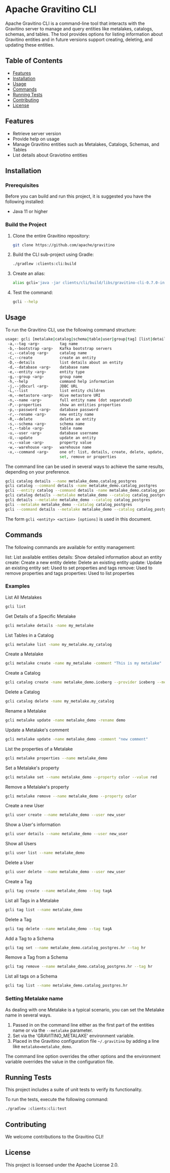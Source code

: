 <!--
  Licensed to the Apache Software Foundation (ASF) under one
  or more contributor license agreements.  See the NOTICE file
  distributed with this work for additional information
  regarding copyright ownership.  The ASF licenses this file
  to you under the Apache License, Version 2.0 (the
  "License"); you may not use this file except in compliance
  with the License.  You may obtain a copy of the License at

   http://www.apache.org/licenses/LICENSE-2.0

  Unless required by applicable law or agreed to in writing,
  software distributed under the License is distributed on an
  "AS IS" BASIS, WITHOUT WARRANTIES OR CONDITIONS OF ANY
  KIND, either express or implied.  See the License for the
  specific language governing permissions and limitations
  under the License.
-->

# Apache Gravitino CLI

Apache Gravitino CLI is a command-line tool that interacts with the Gravitino server to manage and query entities like metalakes, catalogs, schemas, and tables. The tool provides options for listing information about Gravitino entities and in future versions support creating, deleting, and updating these entities.

## Table of Contents

- [Features](#features)
- [Installation](#installation)
- [Usage](#usage)
- [Commands](#commands)
- [Running Tests](#running-tests)
- [Contributing](#contributing)
- [License](#license)

## Features

- Retrieve server version
- Provide help on usage
- Manage Gravitino entities such as Metalakes, Catalogs, Schemas, and Tables
- List details about Graviotino entities

## Installation

### Prerequisites

Before you can build and run this project, it is suggested you have the following installed:

- Java 11 or higher

### Build the Project

1. Clone the entire Gravitino repository:

    ```bash
    git clone https://github.com/apache/gravitino
    ```

2. Build the CLI sub-project using Gradle:

    ```bash
    ./gradlew :clients:cli:build
    ```
3. Create an alias:

    ```bash
    alias gcli='java -jar clients/cli/build/libs/gravitino-cli-0.7.0-incubating-SNAPSHOT.jar'
    ```
3. Test the command:
    ```bash
    gcli --help
    ```

## Usage

To run the Gravitino CLI, use the following command structure:

```bash
usage: gcli [metalake|catalog|schema|table|user|group|tag] [list|details|create|delete|update|set|remove|properties] [options]
 -a,--tag <arg>         tag name
 -b,--bootstrap <arg>   Kafka bootstrap servers
 -c,--catalog <arg>     catalog name
 -C,--create            create an entity
 -D,--details           list details about an entity
 -d,--database <arg>    database name
 -e,--entity <arg>      entity type
 -g,--group <arg>       group name
 -h,--help              command help information
 -j,--jdbcurl <arg>     JDBC URL
 -L,--list              list entity children
 -m,--metastore <arg>   Hive metastore URI
 -n,--name <arg>        full entity name (dot separated)
 -P,--properties        show an entities properties
 -p,--password <arg>    database password
 -r,--rename <arg>      new entity name
 -R,--delete            delete an entity
 -s,--schema <arg>      schema name
 -t,--table <arg>       table name
 -u,--user <arg>        database username
 -U,--update            update an entity
 -v,--value <arg>       property value
 -w,--warehouse <arg>   warehouse name
 -x,--command <arg>     one of: list, details, create, delete, update,
                        set, remove or properties
```

The command line can be used in several ways to achieve the same results, depending on your preference.
```bash
gcli catalog details --name metalake_demo.catalog_postgres
gcli catalog --command details -name metalake_demo.catalog_postgres
gcli --entity catalog --command details -name metalake_demo.catalog_postgres
gcli catalog details --metalake metalake_demo --catalog catalog_postgres
gcli details --metalake metalake_demo --catalog catalog_postgres
gcli --metalake metalake_demo --catalog catalog_postgres
gcli --command details --metalake metalake_demo --catalog catalog_postgres
```
The form `gcli <entity> <action> [options]` is used in this document.

## Commands
The following commands are available for entity management:

list: List available entities
details: Show detailed information about an entity
create: Create a new entity
delete: Delete an existing entity
update: Update an existing entity
set: Used to set properties and tags
remove: Used to remove properties and tags
properties: Used to list properties

### Examples
List All Metalakes

```bash
gcli list
```

Get Details of a Specific Metalake

```bash
gcli metalake details -name my_metalake
```

List Tables in a Catalog

```bash
gcli metalake list -name my_metalake.my_catalog
```

Create a Metalake

```bash
gcli metalake create -name my_metalake -comment "This is my metalake"
```

Create a Catalog

```bash
gcli catalog create -name metalake_demo.iceberg --provider iceberg --metastore thrift://hive-host:9083 --warehouse hdfs://hdfs-host:9000/user/iceberg/warehouse
```

Delete a Catalog

```bash
gcli catalog delete -name my_metalake.my_catalog
```

Rename a Metalake

```bash
gcli metalake update -name metalake_demo -rename demo 
```

Update a Metalake's comment

```bash
gcli metalake update -name metalake_demo -comment "new comment" 
```

List the properties of a Metalake

```bash
gcli metalake properties --name metalake_demo
```

Set a Metalake's property

```bash
gcli metalake set --name metalake_demo --property color --value red
```

Remove a Metalake's property

```bash
gcli metalake remove --name metalake_demo --property color
```

Create a new User

```bash
gcli user create --name metalake_demo --user new_user
```

Show a User's information

```bash
gcli user details --name metalake_demo --user new_user
```

Show all Users

```bash
gcli user list --name metalake_demo
```

Delete a User

```bash
gcli user delete --name metalake_demo --user new_user
```

Create a Tag

```bash
gcli tag create --name metalake_demo --tag tagA
```

List all Tags in a Metalake

```bash
gcli tag list --name metalake_demo
```

Delete a Tag

```bash
gcli tag delete --name metalake_demo --tag tagA
```

Add a Tag to a Schema

```bash
gcli tag set --name metalake_demo.catalog_postgres.hr --tag hr
```

Remove a Tag from a Schema

```bash
gcli tag remove --name metalake_demo.catalog_postgres.hr --tag hr
```

List all tags on a Schema

```bash
gcli tag list --name metalake_demo.catalog_postgres.hr
```

### Setting Metalake name

As dealing with one Metalake is a typical scenario, you can set the Metalake name in several ways.

1. Passed in on the command line either as the first part of the entities name or via the `--metalake` parameter.
2. Set via the 'GRAVITINO_METALAKE' environment variable.
3. Placed in the Gravitino configuration file `~/.gravitino` by adding a line like `metalake=metalake_demo`.

The command line option overrides the other options and the environment variable overrides the value in the configuration file.

## Running Tests

This project includes a suite of unit tests to verify its functionality.

To run the tests, execute the following command:

```bash
./gradlew :clients:cli:test
```

## Contributing

We welcome contributions to the Gravitino CLI!

## License

This project is licensed under the Apache License 2.0.
